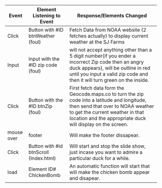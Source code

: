 | Event      | Element Listening to Event             | Response/Elements Changed                                                                                                                                                                                                          |
| ---------- | -------------------------------------- | ---------------------------------------------------------------------------------------------------------------------------------------------------------------------------------------------------------------------------------- |
| Click      | Button with #ID btnWeather (foul)      | Fetch Data from NOAA website (2 fetches actually) to display current weather at the SJ Farms                                                                                                                                       |
| Input      | Input with the #ID zip code (foul)     | will not accept anything other than a 5 digit number(if you ender a incorrect Zip code then an angry duck appears), will be outline in red until you input a valid zip code and then it will turn green on the inside.             |
| Click      | Button with the #ID btnZip (foul)      | First fetch data form the Geocode.maps.co to turn the zip code into a latitude and longitude, then send that over to NOAA weather to get the current weather in that location and the appropriate duck will display on the screen. |
| mouse over | footer                                 | Will make the footer dissapear.                                                                                                                                                                                                    |
| Click      | Button with #id btnScroll (Index.html) | Will start and stop the slide show, just incase you want to admire a particular duck for a while.                                                                                                                                  |
| load       | Element ID# ChickenBomb                | An automatic function will start that will make the chicken bomb appear and disapear.                                                                                                                                              |
